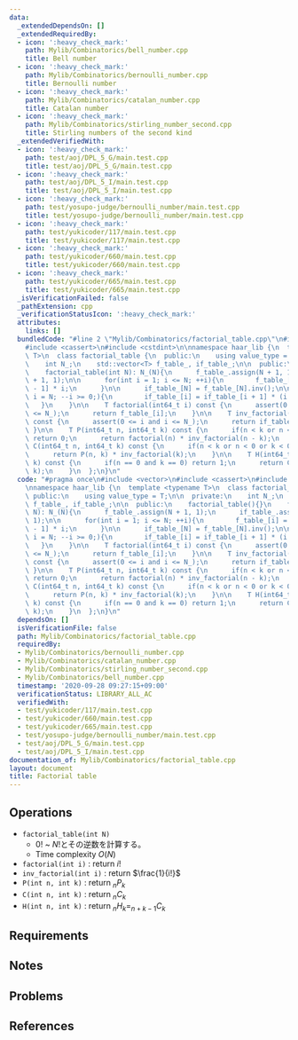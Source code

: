 ```yaml
---
data:
  _extendedDependsOn: []
  _extendedRequiredBy:
  - icon: ':heavy_check_mark:'
    path: Mylib/Combinatorics/bell_number.cpp
    title: Bell number
  - icon: ':heavy_check_mark:'
    path: Mylib/Combinatorics/bernoulli_number.cpp
    title: Bernoulli number
  - icon: ':heavy_check_mark:'
    path: Mylib/Combinatorics/catalan_number.cpp
    title: Catalan number
  - icon: ':heavy_check_mark:'
    path: Mylib/Combinatorics/stirling_number_second.cpp
    title: Stirling numbers of the second kind
  _extendedVerifiedWith:
  - icon: ':heavy_check_mark:'
    path: test/aoj/DPL_5_G/main.test.cpp
    title: test/aoj/DPL_5_G/main.test.cpp
  - icon: ':heavy_check_mark:'
    path: test/aoj/DPL_5_I/main.test.cpp
    title: test/aoj/DPL_5_I/main.test.cpp
  - icon: ':heavy_check_mark:'
    path: test/yosupo-judge/bernoulli_number/main.test.cpp
    title: test/yosupo-judge/bernoulli_number/main.test.cpp
  - icon: ':heavy_check_mark:'
    path: test/yukicoder/117/main.test.cpp
    title: test/yukicoder/117/main.test.cpp
  - icon: ':heavy_check_mark:'
    path: test/yukicoder/660/main.test.cpp
    title: test/yukicoder/660/main.test.cpp
  - icon: ':heavy_check_mark:'
    path: test/yukicoder/665/main.test.cpp
    title: test/yukicoder/665/main.test.cpp
  _isVerificationFailed: false
  _pathExtension: cpp
  _verificationStatusIcon: ':heavy_check_mark:'
  attributes:
    links: []
  bundledCode: "#line 2 \"Mylib/Combinatorics/factorial_table.cpp\"\n#include <vector>\n\
    #include <cassert>\n#include <cstdint>\n\nnamespace haar_lib {\n  template <typename\
    \ T>\n  class factorial_table {\n  public:\n    using value_type = T;\n\n  private:\n\
    \    int N_;\n    std::vector<T> f_table_, if_table_;\n\n  public:\n    factorial_table(){}\n\
    \    factorial_table(int N): N_(N){\n      f_table_.assign(N + 1, 1);\n      if_table_.assign(N\
    \ + 1, 1);\n\n      for(int i = 1; i <= N; ++i){\n        f_table_[i] = f_table_[i\
    \ - 1] * i;\n      }\n\n      if_table_[N] = f_table_[N].inv();\n\n      for(int\
    \ i = N; --i >= 0;){\n        if_table_[i] = if_table_[i + 1] * (i + 1);\n   \
    \   }\n    }\n\n    T factorial(int64_t i) const {\n      assert(0 <= i and i\
    \ <= N_);\n      return f_table_[i];\n    }\n\n    T inv_factorial(int64_t i)\
    \ const {\n      assert(0 <= i and i <= N_);\n      return if_table_[i];\n   \
    \ }\n\n    T P(int64_t n, int64_t k) const {\n      if(n < k or n < 0 or k < 0)\
    \ return 0;\n      return factorial(n) * inv_factorial(n - k);\n    }\n\n    T\
    \ C(int64_t n, int64_t k) const {\n      if(n < k or n < 0 or k < 0) return 0;\n\
    \      return P(n, k) * inv_factorial(k);\n    }\n\n    T H(int64_t n, int64_t\
    \ k) const {\n      if(n == 0 and k == 0) return 1;\n      return C(n + k - 1,\
    \ k);\n    }\n  };\n}\n"
  code: "#pragma once\n#include <vector>\n#include <cassert>\n#include <cstdint>\n\
    \nnamespace haar_lib {\n  template <typename T>\n  class factorial_table {\n \
    \ public:\n    using value_type = T;\n\n  private:\n    int N_;\n    std::vector<T>\
    \ f_table_, if_table_;\n\n  public:\n    factorial_table(){}\n    factorial_table(int\
    \ N): N_(N){\n      f_table_.assign(N + 1, 1);\n      if_table_.assign(N + 1,\
    \ 1);\n\n      for(int i = 1; i <= N; ++i){\n        f_table_[i] = f_table_[i\
    \ - 1] * i;\n      }\n\n      if_table_[N] = f_table_[N].inv();\n\n      for(int\
    \ i = N; --i >= 0;){\n        if_table_[i] = if_table_[i + 1] * (i + 1);\n   \
    \   }\n    }\n\n    T factorial(int64_t i) const {\n      assert(0 <= i and i\
    \ <= N_);\n      return f_table_[i];\n    }\n\n    T inv_factorial(int64_t i)\
    \ const {\n      assert(0 <= i and i <= N_);\n      return if_table_[i];\n   \
    \ }\n\n    T P(int64_t n, int64_t k) const {\n      if(n < k or n < 0 or k < 0)\
    \ return 0;\n      return factorial(n) * inv_factorial(n - k);\n    }\n\n    T\
    \ C(int64_t n, int64_t k) const {\n      if(n < k or n < 0 or k < 0) return 0;\n\
    \      return P(n, k) * inv_factorial(k);\n    }\n\n    T H(int64_t n, int64_t\
    \ k) const {\n      if(n == 0 and k == 0) return 1;\n      return C(n + k - 1,\
    \ k);\n    }\n  };\n}\n"
  dependsOn: []
  isVerificationFile: false
  path: Mylib/Combinatorics/factorial_table.cpp
  requiredBy:
  - Mylib/Combinatorics/bernoulli_number.cpp
  - Mylib/Combinatorics/catalan_number.cpp
  - Mylib/Combinatorics/stirling_number_second.cpp
  - Mylib/Combinatorics/bell_number.cpp
  timestamp: '2020-09-28 09:27:15+09:00'
  verificationStatus: LIBRARY_ALL_AC
  verifiedWith:
  - test/yukicoder/117/main.test.cpp
  - test/yukicoder/660/main.test.cpp
  - test/yukicoder/665/main.test.cpp
  - test/yosupo-judge/bernoulli_number/main.test.cpp
  - test/aoj/DPL_5_G/main.test.cpp
  - test/aoj/DPL_5_I/main.test.cpp
documentation_of: Mylib/Combinatorics/factorial_table.cpp
layout: document
title: Factorial table
---
```


## Operations

- `factorial_table(int N)`
	- $0!$ ~ $N!$とその逆数を計算する。
	- Time complexity $O(N)$
- `factorial(int i)` : return $i!$
- `inv_factorial(int i)` : return $\frac{1}{i!}$
- `P(int n, int k)` : return $_nP_k$
- `C(int n, int k)` : return $_nC_k$
- `H(int n, int k)` : return $_nH_k = _{n+k-1}C_k$

## Requirements

## Notes

## Problems

## References

